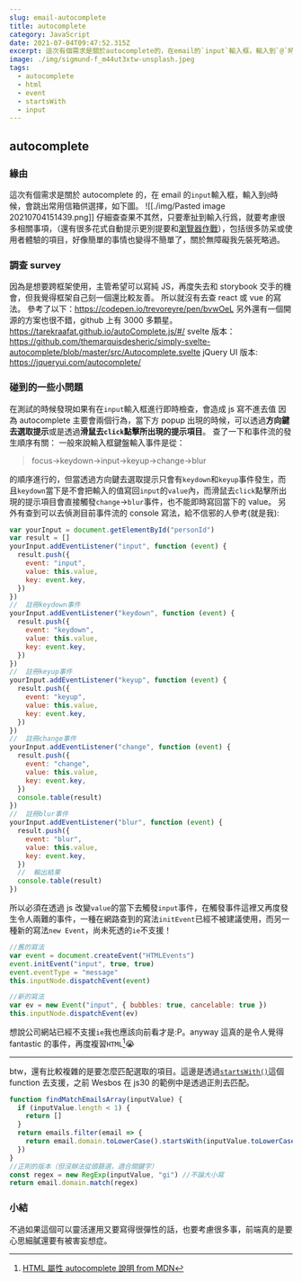 ```yaml
---
slug: email-autocomplete
title: autocomplete
category: JavaScript
date: 2021-07-04T09:47:52.315Z
excerpt: 這次有個需求是關於autocomplete的，在email的`input`輸入框，輸入到`@`時候，會跳出常用信箱供選擇。
image: ./img/sigmund-f_m44ut3xtw-unsplash.jpeg
tags:
  - autocomplete
  - html
  - event
  - startsWith
  - input
---
```


## autocomplete

### 緣由

這次有個需求是關於 autocomplete 的，在 email 的`input`輸入框，輸入到`@`時候，會跳出常用信箱供選擇，如下圖。
![[./img/Pasted image 20210704151439.png]]
仔細查查果不其然，只要牽扯到輸入行爲，就要考慮很多相關事項，（還有很多花式自動提示更別提要和[瀏覽器作戰](https://developer.mozilla.org/en-US/docs/Web/Security/Securing_your_site/Turning_off_form_autocompletion#preventing_autofilling_with_autocompletenew-password)），包括很多防呆或使用者體驗的項目，好像簡單的事情也變得不簡單了，關於無障礙我先裝死略過。

### 調查 survey

因為是想要跨框架使用，主管希望可以寫純 JS，再度失去和 storybook 交手的機會，但我覺得框架自己刻一個還比較友善。
所以就沒有去查 react 或 vue 的寫法。
參考了以下：https://codepen.io/trevoreyre/pen/bvwOeL
另外還有一個開源的方案也很不錯，github 上有 3000 多顆星。
https://tarekraafat.github.io/autoComplete.js/#/
svelte 版本：
https://github.com/themarquisdesheric/simply-svelte-autocomplete/blob/master/src/Autocomplete.svelte
jQuery UI 版本:
https://jqueryui.com/autocomplete/

### 碰到的一些小問題

在測試的時候發現如果有在`input`輸入框進行即時檢查，會造成 js 寫不進去值
因為 autocomplete 主要會兩個行為，當下方 popup 出現的時候，可以透過**方向鍵去選取提示**或是透過**滑鼠去`click`點擊所出現的提示項目**。
查了一下和事件流的發生順序有關：
一般來說輸入框鍵盤輸入事件是從：

> focus->keydown->input->keyup->change->blur

的順序進行的，但當透過方向鍵去選取提示只會有`keydown`和`keyup`事件發生，而且`keydown`當下是不會把輸入的值寫回`input`的`value`內，而滑鼠去`click`點擊所出現的提示項目會直接觸發`change`->`blur`事件，也不能即時寫回當下的 value。
另外有查到可以去偵測目前事件流的 console 寫法，給不信邪的人參考(就是我):

```js
var yourInput = document.getElementById("personId")
var result = []
yourInput.addEventListener("input", function (event) {
  result.push({
    event: "input",
    value: this.value,
    key: event.key,
  })
})
//  註冊keydown事件
yourInput.addEventListener("keydown", function (event) {
  result.push({
    event: "keydown",
    value: this.value,
    key: event.key,
  })
})
//  註冊keyup事件
yourInput.addEventListener("keyup", function (event) {
  result.push({
    event: "keyup",
    value: this.value,
    key: event.key,
  })
})
//  註冊change事件
yourInput.addEventListener("change", function (event) {
  result.push({
    event: "change",
    value: this.value,
    key: event.key,
  })
  console.table(result)
})
//  註冊blur事件
yourInput.addEventListener("blur", function (event) {
  result.push({
    event: "blur",
    value: this.value,
    key: event.key,
  })
  //  輸出結果
  console.table(result)
})
```

所以必須在透過 js 改變`value`的當下去觸發`input`事件，在觸發事件這裡又再度發生令人兩難的事件，一種在網路查到的寫法`initEvent`已經不被建議使用，而另一種新的寫法`new Event`，尚未死透的`ie`不支援！

```js
//舊的寫法
var event = document.createEvent("HTMLEvents")
event.initEvent("input", true, true)
event.eventType = "message"
this.inputNode.dispatchEvent(event)

//新的寫法
var ev = new Event("input", { bubbles: true, cancelable: true })
this.inputNode.dispatchEvent(ev)
```

想說公司網站已經不支援`ie`我也應該向前看才是:P。anyway 這真的是令人覺得 fantastic 的事件，再度複習`HTML`[^1]😭

[^1]: [HTML 屬性 autocomplete 說明 from MDN](https://developer.mozilla.org/zh-CN/docs/Web/HTML/Attributes/autocomplete)

---

btw，還有比較複雜的是要怎麼匹配選取的項目。這邊是透過[`startsWith()`](https://developer.mozilla.org/zh-CN/docs/Web/JavaScript/Reference/Global_Objects/String/startsWith)這個 function 去支援，之前 Wesbos 在 js30 的範例中是透過正則去匹配。

```js
function findMatchEmailsArray(inputValue) {
  if (inputValue.length < 1) {
    return []
  }
  return emails.filter(email => {
    return email.domain.toLowerCase().startsWith(inputValue.toLowerCase())
  })
}
//正則的版本（但沒辦法從頭篩選，適合關鍵字）
const regex = new RegExp(inputValue, "gi") //不論大小寫
return email.domain.match(regex)
```

### 小結

不過如果這個可以靈活運用又要寫得很彈性的話，也要考慮很多事，前端真的是要心思細膩還要有被害妄想症。
